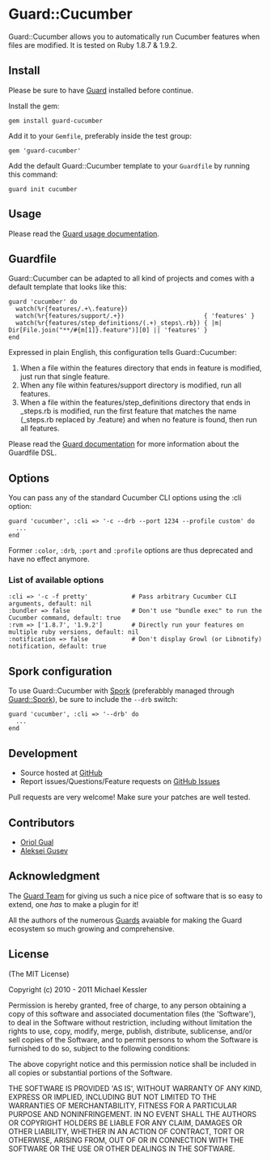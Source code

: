 # Guard::Cucumber

Guard::Cucumber allows you to automatically run Cucumber features when files are modified.
It is tested on Ruby 1.8.7 & 1.9.2.

## Install

Please be sure to have [Guard](http://github.com/guard/guard) installed before continue.

Install the gem:

    gem install guard-cucumber

Add it to your `Gemfile`, preferably inside the test group:

    gem 'guard-cucumber'

Add the default Guard::Cucumber template to your `Guardfile` by running this command:

    guard init cucumber

## Usage

Please read the [Guard usage documentation](http://github.com/guard/guard#readme).

## Guardfile

Guard::Cucumber can be adapted to all kind of projects and comes with a default template that looks like this:

    guard 'cucumber' do
      watch(%r{features/.+\.feature})
      watch(%r{features/support/.+})                      { 'features' }
      watch(%r{features/step_definitions/(.+)_steps\.rb}) { |m| Dir[File.join("**/#{m[1]}.feature")][0] || 'features' }
    end

Expressed in plain English, this configuration tells Guard::Cucumber:

1. When a file within the features directory that ends in feature is modified, just run that single feature.
2. When any file within features/support directory is modified, run all features.
3. When a file within the features/step_definitions directory that ends in \_steps.rb is modified,
run the first feature that matches the name (\_steps.rb replaced by .feature) and when no feature is found,
then run all features.

Please read the [Guard documentation](http://github.com/guard/guard#readme) for more information about the Guardfile DSL.

## Options

You can pass any of the standard Cucumber CLI options using the :cli option:

    guard 'cucumber', :cli => '-c --drb --port 1234 --profile custom' do
      ...
    end

Former `:color`, `:drb`, `:port` and `:profile` options are thus deprecated and have no effect anymore.

### List of available options

    :cli => '-c -f pretty'            # Pass arbitrary Cucumber CLI arguments, default: nil
    :bundler => false                 # Don't use "bundle exec" to run the Cucumber command, default: true
    :rvm => ['1.8.7', '1.9.2']        # Directly run your features on multiple ruby versions, default: nil
    :notification => false            # Don't display Growl (or Libnotify) notification, default: true

## Spork configuration

To use Guard::Cucumber with [Spork](https://github.com/timcharper/spork) (preferabbly managed through
[Guard::Spork](https://github.com/guard/guard-spork)), be sure to include the `--drb` switch:

    guard 'cucumber', :cli => '--drb' do
      ...
    end

## Development

- Source hosted at [GitHub](http://github.com/netzpirat/guard-cucumber)
- Report issues/Questions/Feature requests on [GitHub Issues](http://github.com/netzpirat/guard-cucumber/issues)

Pull requests are very welcome! Make sure your patches are well tested.

## Contributors

* [Oriol Gual](https://github.com/oriolgual)
* [Aleksei Gusev](https://github.com/hron)

## Acknowledgment

The [Guard Team](https://github.com/guard/guard/contributors) for giving us such a nice pice of software
that is so easy to extend, one *has* to make a plugin for it!

All the authors of the numerous [Guards](http://github.com/guard) avaiable for making the Guard ecosystem
so much growing and comprehensive.

## License

(The MIT License)

Copyright (c) 2010 - 2011 Michael Kessler

Permission is hereby granted, free of charge, to any person obtaining
a copy of this software and associated documentation files (the
'Software'), to deal in the Software without restriction, including
without limitation the rights to use, copy, modify, merge, publish,
distribute, sublicense, and/or sell copies of the Software, and to
permit persons to whom the Software is furnished to do so, subject to
the following conditions:

The above copyright notice and this permission notice shall be
included in all copies or substantial portions of the Software.

THE SOFTWARE IS PROVIDED 'AS IS', WITHOUT WARRANTY OF ANY KIND,
EXPRESS OR IMPLIED, INCLUDING BUT NOT LIMITED TO THE WARRANTIES OF
MERCHANTABILITY, FITNESS FOR A PARTICULAR PURPOSE AND NONINFRINGEMENT.
IN NO EVENT SHALL THE AUTHORS OR COPYRIGHT HOLDERS BE LIABLE FOR ANY
CLAIM, DAMAGES OR OTHER LIABILITY, WHETHER IN AN ACTION OF CONTRACT,
TORT OR OTHERWISE, ARISING FROM, OUT OF OR IN CONNECTION WITH THE
SOFTWARE OR THE USE OR OTHER DEALINGS IN THE SOFTWARE.
